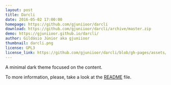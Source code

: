 ```yaml
---
layout: post
title: Darcli
date: 2016-05-02 17:00:00
homepage: https://github.com/gjuniioor/darcli
download: https://github.com/gjuniioor/darcli/archive/master.zip
demo: https://gjuniioor.github.io/darcli/
author: Gildásio Júnior aka gjuniioor
thumbnail: darcli.png
license: GPL3
license_link: https://github.com/gjuniioor/darcli/blob/gh-pages/assets/LICENSE
---
```


A minimal dark theme focused on the content.

To more information, please, take a look at the [README](https://github.com/gjuniioor/darcli/) file.
